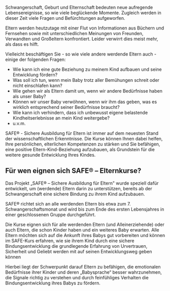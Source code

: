 Schwangerschaft, Geburt und Elternschaft  bedeuten neue aufregende Lebensereignisse, so wie viele beglückende Momente. Zugleich werden in dieser Zeit viele Fragen und Befürchtungen aufgeworfen.

Eltern werden heutzutage mit einer Flut von Informationen aus Büchern und Fernsehen sowie mit unterschiedlichen Meinungen von Freunden, Verwandten und Großeltern konfrontiert. Leider verwirrt dies meist mehr, als dass es hilft.

Vielleicht beschäftigen Sie - so wie viele andere werdende Eltern auch - einige der folgenden Fragen:

- Wie kann ich eine gute Beziehung zu meinem Kind aufbauen und seine Entwicklung fördern?
- Was soll ich tun, wenn mein Baby trotz aller Bemühungen schreit oder nicht einschlafen kann?
- Wie gehen wir als Eltern damit um, wenn wir  andere Bedürfnisse haben als unser Baby?
- Können wir unser Baby verwöhnen, wenn wir ihm das geben, was es wirklich entsprechend seiner Bedürfnisse braucht?
- Wie kann ich verhindern, dass ich unbewusst eigene belastende Kindheitserlebnisse an mein Kind weitergebe?
- u.v.m.

SAFE&reg; - Sichere Ausbildung für Eltern ist immer auf dem neuesten Stand der wissenschaftlichen Erkenntnisse. Die Kurse können Ihnen dabei helfen, Ihre persönlichen, elterlichen Kompetenzen zu stärken und Sie befähigen, eine positive Eltern-Kind-Beziehung aufzubauen, als Grundstein für die weitere gesunde Entwicklung Ihres Kindes.

## Für wen eignen sich SAFE® – Elternkurse?

Das Projekt „SAFE&reg; – Sichere Ausbildung für Eltern" wurde speziell dafür entwickelt, um (werdende) Eltern darin zu unterstützen, bereits ab der Schwangerschaft eine sichere Bindung zu ihrem Kind aufzubauen.

SAFE&reg; richtet sich an alle werdenden Eltern bis etwa zum 7. Schwangerschaftsmonat und wird bis zum Ende des ersten Lebensjahres in einer geschlossenen Gruppe durchgeführt.
 
Die Kurse eignen sich für alle werdenden Eltern (und Alleinerziehende) oder auch Eltern, die schon Kinder haben und ein weiteres Baby erwarten. Alle Eltern möchten sich auf die Ankunft ihres Babys gut vorbereiten und können im SAFE-Kurs erfahren, wie sie ihrem Kind durch eine sichere Bindungsentwicklung die grundlegende Erfahrung von Urvertrauen, Sicherheit und Geliebt werden mit auf seinen Entwicklungsweg geben können

Hierbei liegt der Schwerpunkt darauf Eltern zu befähigen, die emotionalen Bedürfnisse ihrer Kinder und deren „Babysprache“ besser wahrzunehmen, die Signale richtig zu verstehen und durch feinfühliges Verhalten die Bindungsentwicklung ihres Babys zu fördern.
